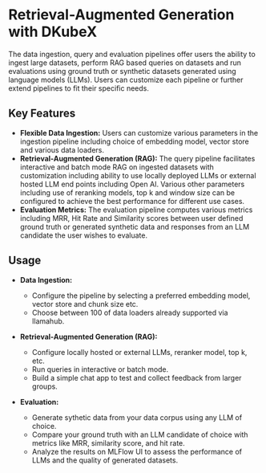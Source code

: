 # Retrieval-Augmented Generation with DKubeX
The data ingestion, query and evaluation pipelines offer users the ability to ingest large datasets, perform RAG based queries on datasets and run evaluations using ground truth or synthetic datasets generated using language models (LLMs). Users can customize each pipeline or further extend pipelines to fit their specific needs.

## Key Features
- **Flexible Data Ingestion:** Users can customize various parameters in the ingestion pipeline including choice of embedding model, vector store and various data loaders.
- **Retrieval-Augmented Generation (RAG):** The query pipeline facilitates interactive and batch mode RAG on ingested datasets with customization including ability to use locally deployed LLMs or external hosted LLM end points including Open AI. Various other parameters including use of reranking models, top k and window size can be configured to achieve the best performance for different use cases. 
- **Evaluation Metrics:** The evaluation pipeline computes various metrics including MRR, Hit Rate and Similarity scores between user defined ground truth or generated synthetic data and responses from an LLM candidate the user wishes to evaluate.

## Usage
- **Data Ingestion:**
    - Configure the pipeline by selecting a preferred embedding model, vector store and chunk size etc.
    - Choose between 100 of data loaders already supported via llamahub.
      
- **Retrieval-Augmented Generation (RAG):**
    - Configure locally hosted or external LLMs, reranker model, top k, etc.
    - Run queries in interactive or batch mode.
    - Build a simple chat app to test and collect feedback from larger groups. 


- **Evaluation:**
    - Generate sythetic data from your data corpus using any LLM of choice. 
    - Compare your ground truth with an LLM candidate of choice with metrics like MRR, similarity score, and hit rate.
    - Analyze the results on MLFlow UI to assess the performance of LLMs and the quality of generated datasets.
